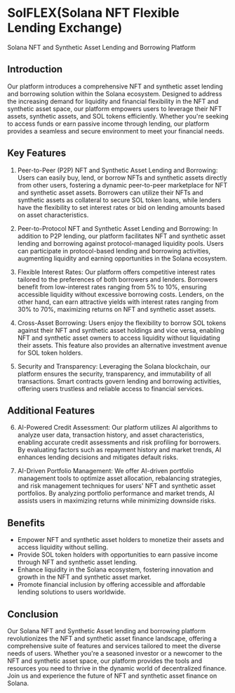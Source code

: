 # SolFLEX(Solana NFT Flexible Lending Exchange)

Solana NFT and Synthetic Asset Lending and Borrowing Platform

## Introduction

Our platform introduces a comprehensive NFT and synthetic asset lending and borrowing solution within the Solana ecosystem. Designed to address the increasing demand for liquidity and financial flexibility in the NFT and synthetic asset space, our platform empowers users to leverage their NFT assets, synthetic assets, and SOL tokens efficiently. Whether you're seeking to access funds or earn passive income through lending, our platform provides a seamless and secure environment to meet your financial needs.

## Key Features

1. Peer-to-Peer (P2P) NFT and Synthetic Asset Lending and Borrowing: Users can easily buy, lend, or borrow NFTs and synthetic assets directly from other users, fostering a dynamic peer-to-peer marketplace for NFT and synthetic asset assets. Borrowers can utilize their NFTs and synthetic assets as collateral to secure SOL token loans, while lenders have the flexibility to set interest rates or bid on lending amounts based on asset characteristics.

2. Peer-to-Protocol NFT and Synthetic Asset Lending and Borrowing: In addition to P2P lending, our platform facilitates NFT and synthetic asset lending and borrowing against protocol-managed liquidity pools. Users can participate in protocol-based lending and borrowing activities, augmenting liquidity and earning opportunities in the Solana ecosystem.

3. Flexible Interest Rates: Our platform offers competitive interest rates tailored to the preferences of both borrowers and lenders. Borrowers benefit from low-interest rates ranging from 5% to 10%, ensuring accessible liquidity without excessive borrowing costs. Lenders, on the other hand, can earn attractive yields with interest rates ranging from 30% to 70%, maximizing returns on NFT and synthetic asset assets.

4. Cross-Asset Borrowing: Users enjoy the flexibility to borrow SOL tokens against their NFT and synthetic asset holdings and vice versa, enabling NFT and synthetic asset owners to access liquidity without liquidating their assets. This feature also provides an alternative investment avenue for SOL token holders.

5. Security and Transparency: Leveraging the Solana blockchain, our platform ensures the security, transparency, and immutability of all transactions. Smart contracts govern lending and borrowing activities, offering users trustless and reliable access to financial services.

## Additional Features

6. AI-Powered Credit Assessment: Our platform utilizes AI algorithms to analyze user data, transaction history, and asset characteristics, enabling accurate credit assessments and risk profiling for borrowers. By evaluating factors such as repayment history and market trends, AI enhances lending decisions and mitigates default risks.

7. AI-Driven Portfolio Management: We offer AI-driven portfolio management tools to optimize asset allocation, rebalancing strategies, and risk management techniques for users' NFT and synthetic asset portfolios. By analyzing portfolio performance and market trends, AI assists users in maximizing returns while minimizing downside risks.

## Benefits

- Empower NFT and synthetic asset holders to monetize their assets and access liquidity without selling.
- Provide SOL token holders with opportunities to earn passive income through NFT and synthetic asset lending.
- Enhance liquidity in the Solana ecosystem, fostering innovation and growth in the NFT and synthetic asset market.
- Promote financial inclusion by offering accessible and affordable lending solutions to users worldwide.

## Conclusion

Our Solana NFT and Synthetic Asset lending and borrowing platform revolutionizes the NFT and synthetic asset finance landscape, offering a comprehensive suite of features and services tailored to meet the diverse needs of users. Whether you're a seasoned investor or a newcomer to the NFT and synthetic asset space, our platform provides the tools and resources you need to thrive in the dynamic world of decentralized finance. Join us and experience the future of NFT and synthetic asset finance on Solana.
